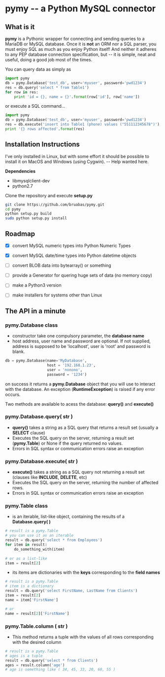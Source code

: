 # pymy -- a Python MySQL connector


## What is it
**pymy** is a Pythonic wrapper for connecting and sending queries to a MariaDB or MySQL database. Once it is **not** an ORM nor a SQL parser, you must enjoy SQL as much as you enjoy Python itself! And neither it adheres to any PEP database connection specification, but -- it is simple, neat and useful, doing a good job most of the times.

You can query data as simply as 
```python
import pymy
db = pymy.Database('test_db', user='myuser', password='pwd1234')
res = db.query('select * from Table1')
for row in res:
    print 'id = {}, name = {}'.format(row['id'], row['name'])
```

or execute a SQL command...
```python
import pymy
db = pymy.Database('test_db', user='myuser', password='pwd1234')
res = db.execute('insert into Table1 (phone) values ("551112345678")')
print '{} rows affected'.format(res)
```

## Installation Instructions
I've only installed in Linux, but with some effort it should be possible to install it on MacOS and Windows (using Cygwin). -- Help wanted here.

**Dependencies**
+  libmysqlclient-dev
+  python2.7

Clone the repository and execute **setup.py**
```bash
git clone https://github.com/bruabas/pymy.git
cd pymy
python setup.py build
sudo python setup.py install
```

## Roadmap
- [x] convert MySQL numeric types into Python Numeric Types
- [x] convert MySQL date/time types into Python datetime objects
- [ ] convert BLOB data into bytearray() or something
- [ ] provide a Generator for quering huge sets of data (no memory copy)
- [ ] make a Python3 version
- [ ] make installers for systems other than Linux


## The API in a minute
### pymy.Database class
* constructor take one compulsory parameter, the **database name**
* host address, user name and password are optional. If not supplied, address is supposed to be 'localhost', user is 'root' and password is blank.

```python
db = pymy.Database(name='MyDatabase',
                   host = '192.168.1.23',
                   user = 'nonono',
                   password = '1234')
```
on success it returns a **pymy.Database** object that you will use to interact with the database. An exception (**RuntimeException**) is raised if any error occurs. 

Two methods are available to acess the database: **query()** and **execute()**

### pymy.Database.query( str )
* **query()** takes a string as a SQL query that returns a result set (usually a **SELECT** clause)
* Executes the SQL query on the server, returning a result set (**pymy.Table**) or None if the query returned no values.
* Errors in SQL syntax or communication errors raise an exception

### pymy.Database.execute( str )
* **execute()** takes a string as a SQL query not returning a result set (clauses like **INCLUDE**, **DELETE**, etc)
* Executes the SQL query on the server, returning the number of affected rows.
* Errors in SQL syntax or communication errors raise an exception

### pymy.Table class
* is an iterable, list-like object, containing the results of a **Database.query( )**
```python
# result is a pymy.Table
# you can use it as an iterable
result = db.query('select * from Employees')
for item in result:
	do_something_with(item)
	
# or as a list-like
item = result[2]
```
* its items are dictionaries with the **keys** corresponding to the **field names**
```python
# result is a pymy.Table
# item is a dictionary
result = db.query('select FirstName, LastName from Clients')
item = result[2]
name = item['FirstName']

# or
name = result[2]['FirstName']
```

### pymy.Table.column ( str )
* This method returns a tuple with the values of all rows corresponding with the desired column
```python
# result is a pymy.Table
# ages is a tuple
result = db.query('select * from Clients')
ages = result.column('age')
# age is something like ( 34, 45, 33, 20, 60, 55 )
```
